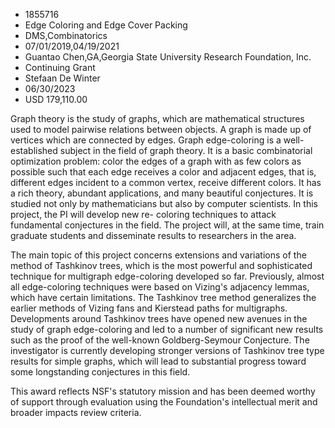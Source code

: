 
* 1855716
* Edge Coloring and Edge Cover Packing
* DMS,Combinatorics
* 07/01/2019,04/19/2021
* Guantao Chen,GA,Georgia State University Research Foundation, Inc.
* Continuing Grant
* Stefaan De Winter
* 06/30/2023
* USD 179,110.00

Graph theory is the study of graphs, which are mathematical structures used to
model pairwise relations between objects. A graph is made up of vertices which
are connected by edges. Graph edge-coloring is a well-established subject in the
field of graph theory. It is a basic combinatorial optimization problem: color
the edges of a graph with as few colors as possible such that each edge receives
a color and adjacent edges, that is, different edges incident to a common
vertex, receive different colors. It has a rich theory, abundant applications,
and many beautiful conjectures. It is studied not only by mathematicians but
also by computer scientists. In this project, the PI will develop new re-
coloring techniques to attack fundamental conjectures in the field. The project
will, at the same time, train graduate students and disseminate results to
researchers in the area.

The main topic of this project concerns extensions and variations of the method
of Tashkinov trees, which is the most powerful and sophisticated technique for
multigraph edge-coloring developed so far. Previously, almost all edge-coloring
techniques were based on Vizing's adjacency lemmas, which have certain
limitations. The Tashkinov tree method generalizes the earlier methods of Vizing
fans and Kierstead paths for multigraphs. Developments around Tashkinov trees
have opened new avenues in the study of graph edge-coloring and led to a number
of significant new results such as the proof of the well-known Goldberg-Seymour
Conjecture. The investigator is currently developing stronger versions of
Tashkinov tree type results for simple graphs, which will lead to substantial
progress toward some longstanding conjectures in this field.

This award reflects NSF's statutory mission and has been deemed worthy of
support through evaluation using the Foundation's intellectual merit and broader
impacts review criteria.

